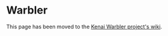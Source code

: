 Warbler
=======

This page has been moved to the [Kenai Warbler project's wiki](http://kenai.com/projects/warbler/pages/Home).

